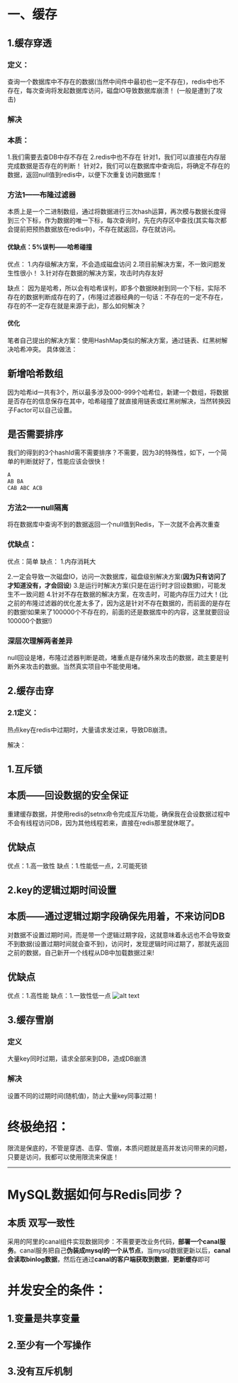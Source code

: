 # 一、缓存

## 1.缓存穿透
### 定义：
查询一个数据库中不存在的数据(当然中间件中最初也一定不存在)，redis中也不存在，每次查询将发起数据库访问，磁盘IO导致数据库崩溃！
(一般是遭到了攻击)
### 解决
### 本质：
1.我们需要去查DB中存不存在
2.redis中也不存在
针对1，我们可以直接在内存层完成数据是否存在的判断！
针对2，我们可以在数据库中查询后，将确定不存在的数据，返回null值到redis中，以便下次重复访问数据库！
### 方法1——布隆过滤器
本质上是一个二进制数组，通过将数据进行三次hash运算，再次模与数据长度得到三个下标，作为数据的唯一下标，每次查询时，先在内存区中查找(其实每次都会提前把预热数据放在redis中)，不存在就返回，存在就访问。

#### 优缺点：5%误判——哈希碰撞
优点：
1.内存级解决方案，不会造成磁盘访问
2.项目前解决方案，不一致问题发生性很小！
3.针对存在数据的解决方案，攻击时内存友好

缺点：
因为是哈希，所以会有哈希误判，即多个数据映射到同一个下标，实际不存在的数据判断成存在的了，(布隆过滤器经典的一句话：不存在的一定不存在，存在的不一定存在就是来源于此)，那么如何解决？

#### 优化
笔者自己提出的解决方案：使用HashMap类似的解决方案，通过链表、红黑树解决哈希冲突。
具体做法：
## 新增哈希数组
因为哈希id一共有3个，所以最多涉及000-999个哈希位，新建一个数组，将数据是否存在的信息保存在其中，哈希碰撞了就直接用链表或红黑树解决，当然转换因子Factor可以自己设置。
## 是否需要排序
我们的得到的3个hashId需不需要排序？不需要，因为3的特殊性，如下，一个简单的判断就好了，性能应该会很快！
```java
A
AB BA
CAB ABC ACB
```
### 方法2——null隔离
将在数据库中查询不到的数据返回一个null值到Redis，下一次就不会再次重查
### 优缺点：
优点：简单
缺点：
1.内存消耗大

2.一定会导致一次磁盘IO，访问一次数据库，磁盘级别解决方案(**因为只有访问了才知道没有，才会回设**)
3.是运行时解决方案(只是在运行时才回设数据)，可能发生不一致问题
4.针对不存在数据的解决方案，在攻击时，可能内存压力过大！(比之前的布隆过滤器的优化差太多了，因为这是针对不存在数据的，而前面的是存在的数据!如果来了100000个不存在的，前面的还是数据库中的内容，这里就要回设100000个数据!)

### 深层次理解两者差异
null回设是堵，布隆过滤器判断是疏，堵重点是存储外来攻击的数据，疏主要是判断外来攻击的数据。当然真实项目中不能使用堵。

## 2.缓存击穿
### 2.1定义：
热点key在redis中过期时，大量请求发过来，导致DB崩溃。

解决：
## 1.互斥锁
## 本质——回设数据的安全保证
重建缓存数据，并使用redis的setnx命令完成互斥功能，确保我在会设数据过程中不会有线程访问DB，因为其他线程若来，直接在redis那里就休眠了。

## 优缺点
优点：1.高一致性
缺点：1.性能低一点，2.可能死锁

## 2.key的逻辑过期时间设置
## 本质——通过逻辑过期字段确保先用着，不来访问DB
对数据不设置过期时间，而是带一个逻辑过期字段，这就意味着永远也不会导致查不到数据(设置过期时间就会查不到)，访问时，发现逻辑时间过期了，那就先返回之前的数据，自己新开一个线程从DB中加载数据过来!

## 优缺点
优点：1.高性能
缺点：1.一致性低一点
![alt text](img/缓存击穿的2种解决方案.png)


## 3.缓存雪崩
### 定义
大量key同时过期，请求全部来到DB，造成DB崩溃

### 解决
设置不同的过期时间(随机值)，防止大量key同事过期！


# 终极绝招：
限流是保底的，不管是穿透、击穿、雪崩，本质问题就是高并发访问带来的问题，只要是访问，我都可以使用限流来保底！

--------

# MySQL数据如何与Redis同步？
## 本质 双写一致性
采用的阿里的canal组件实现数据同步：不需要更改业务代码，**部署一个canal服务**。canal服务把自己**伪装成mysql的一个从节点**，当mysql数据更新以后，**canal会读取binlog数据**，然后在通过**canal的客户端获取到数据**，**更新缓存**即可  


# 并发安全的条件：
## 1.变量是共享变量
## 2.至少有一个写操作
## 3.没有互斥机制